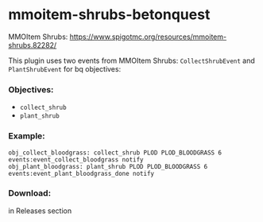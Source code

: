 # mmoitem-shrubs-betonquest

MMOItem Shrubs: https://www.spigotmc.org/resources/mmoitem-shrubs.82282/

This plugin uses two events from MMOItem Shrubs: `CollectShrubEvent` and `PlantShrubEvent` for bq objectives:

### Objectives:
- `collect_shrub`
- `plant_shrub`

### Example:
```
obj_collect_bloodgrass: collect_shrub PLOD PLOD_BLOODGRASS 6 events:event_collect_bloodgrass notify
obj_plant_bloodgrass: plant_shrub PLOD PLOD_BLOODGRASS 6 events:event_plant_bloodgrass_done notify
```

### Download:
in Releases section
